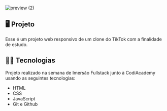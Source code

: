 
  ![preview (2)](https://github.com/NicholasAntonio/Tiktok-clone/assets/132156803/057ce831-8d58-41dd-bfb6-e42f8d3b473f)


## 🖥️ Projeto

Esse é um projeto web responsivo de um clone do TikTok com a finalidade de estudo.

## 👨‍💻 Tecnologias
Projeto realizado na semana de Imersão Fullstack junto à CodiAcademy usando as seguintes tecnologias:

- HTML
- CSS
- JavaScript
- Git e Github
